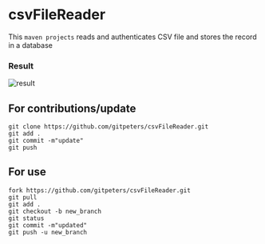 # csvFileReader
This `maven projects` reads and authenticates CSV file and stores the record in a database

### Result
![result](https://user-images.githubusercontent.com/111524304/193449914-2a6ee312-db97-4131-8be2-48dd8759dcf2.jpg)

## For contributions/update
```git
git clone https://github.com/gitpeters/csvFileReader.git
git add .
git commit -m"update"
git push
```

## For use
```git
fork https://github.com/gitpeters/csvFileReader.git
git pull
git add .
git checkout -b new_branch
git status
git commit -m"updated"
git push -u new_branch
```

